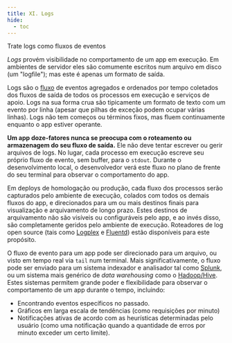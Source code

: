 ```yaml
---
title: XI. Logs
hide:
  - toc
---
```

Trate logs como fluxos de eventos

*Logs* provém visibilidade no comportamento de um app em execução. Em ambientes de servidor eles são comumente escritos num arquivo em disco (um "logfile"); mas este é apenas um formato de saída.

Logs são o [fluxo](https://adam.herokuapp.com/past/2011/4/1/logs_are_streams_not_files/) de eventos agregados e ordenados por tempo coletados dos fluxos de saída de todos os processos em execução e serviços de apoio. Logs na sua forma crua são tipicamente um formato de texto com um evento por linha (apesar que pilhas de exceção podem ocupar várias linhas). Logs não tem começos ou términos fixos, mas fluem continuamente enquanto o app estiver operante.

**Um app doze-fatores nunca se preocupa com o roteamento ou armazenagem do seu fluxo de saída.** Ele não deve tentar escrever ou gerir arquivos de logs. No lugar, cada processo em execução escreve seu próprio fluxo de evento, sem buffer, para o `stdout`. Durante o desenvolvimento local, o desenvolvedor verá este fluxo no plano de frente do seu terminal para observar o comportamento do app.

Em deploys de homologação ou produção, cada fluxo dos processos serão capturados pelo ambiente de execução, colados com todos os demais fluxos do app, e direcionados para um ou mais destinos finais para visualização e arquivamento de longo prazo. Estes destinos de arquivamento não são visíveis ou configuráveis pelo app, e ao invés disso, são completamente geridos pelo ambiente de execução. Roteadores de log open source (tais como [Logplex](https://github.com/heroku/logplex) e [Fluentd](https://github.com/fluent/fluentd)) estão disponíveis para este propósito.

O fluxo de evento para um app pode ser direcionado para um arquivo, ou visto em tempo real via `tail` num terminal. Mais significativamente, o fluxo pode ser enviado para um sistema indexador e analisador tal como [Splunk](http://www.splunk.com/), ou um sistema mais genérico de _data warehousing_ como o [Hadoop/Hive](http://hive.apache.org/). Estes sistemas permitem grande poder e flexibilidade para observar o comportamento de um app durante o tempo, incluindo:

* Encontrando eventos específicos no passado.
* Gráficos em larga escala de tendências (como requisições por minuto)
* Notificações ativas de acordo com as heurísticas determinadas pelo usuário (como uma notificação quando a quantidade de erros por minuto exceder um certo limite).
